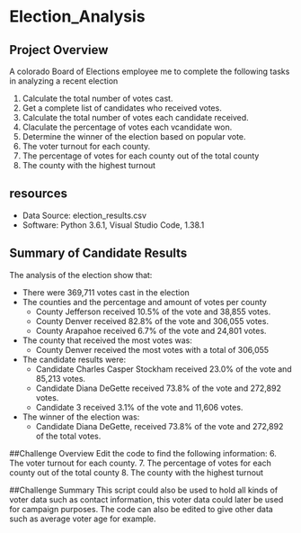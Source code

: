 # Election_Analysis

## Project Overview
A colorado Board of Elections employee me to complete the following tasks in analyzing a recent election

1. Calculate the total number of votes cast.
2. Get a complete list of candidates who received votes.
3. Calculate the total number of votes each candidate received.
4. Claculate the percentage of votes each vcandidate won.
5. Determine the winner of the election based on popular vote.
6. The voter turnout for each county.
7. The percentage of votes for each county out of the total county
8. The county with the highest turnout

## resources 
- Data Source: election_results.csv
- Software: Python 3.6.1, Visual Studio Code, 1.38.1

## Summary of Candidate Results
The analysis of the election show that:
- There were 369,711 votes cast in the election
- The counties and the percentage and amount of votes per county
	- County Jefferson received 10.5% of the vote and 38,855 votes.
	- County Denver received 82.8% of the vote and 306,055 votes.
	- County Arapahoe received 6.7% of the vote and 24,801 votes.	
- The county that received the most votes was:
	- County Denver received the most votes with a total of 306,055 
- The candidate results were:
	- Candidate Charles Casper Stockham received 23.0% of the vote and 85,213 votes.
	- Candidate Diana DeGette received 73.8% of the vote and 272,892 votes.
	- Candidate 3 received 3.1% of the vote and 11,606 votes.
- The winner of the election was:
	- Candidate Diana DeGette, received 73.8% of the vote and 272,892 of the total votes.

##Challenge Overview
Edit the code to find the following information:
6. The voter turnout for each county.
7. The percentage of votes for each county out of the total county
8. The county with the highest turnout

##Challenge Summary
This script could also be used to hold all kinds of voter data such as contact information, this voter data could later be used for campaign purposes. The code can also be edited to give other data such as average voter age for example.


